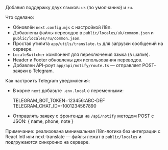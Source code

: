 Добавил поддержку двух языков: `uk` (по умолчанию) и `ru`.

Что сделано:
- Обновлён `next.config.mjs` с настройкой i18n.
- Добавлены файлы переводов в `public/locales/uk/common.json` и `public/locales/ru/common.json`.
- Простая утилита `app/utils/translate.ts` для загрузки сообщений на сервере.
- `LocaleSwitcher` компонент для переключения языка (в шапке).
- Header и Footer обновлены для использования переводов.
- Добавлен API-роут `app/api/notify/route.ts` — отправляет POST-заявки в Telegram.

Как настроить Telegram уведомления:
- В корне `next` добавьте `.env.local` с переменными:

  TELEGRAM_BOT_TOKEN=123456:ABC-DEF
  TELEGRAM_CHAT_ID=-1001234567890

- Отправлять заявку с фронтенда на `/api/notify` методом POST с JSON: { name, phone, note }

Примечание: реализована минимальная i18n-логика без интеграции с React Intl или next-translate — файлы лежат в `public/locales` и подгружаются синхронно на сервере.

